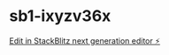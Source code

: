 # sb1-ixyzv36x

[Edit in StackBlitz next generation editor ⚡️](https://stackblitz.com/~/github.com/Mapalo2023/sb1-ixyzv36x)